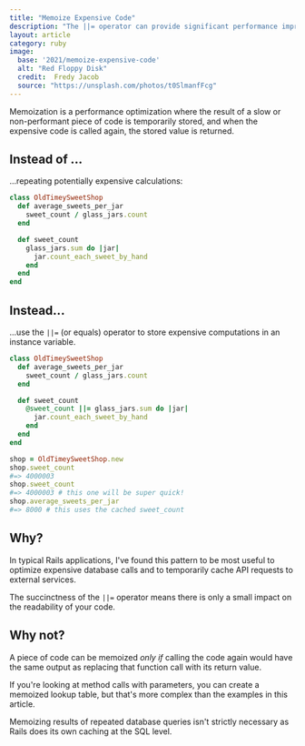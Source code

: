 ```yaml
---
title: "Memoize Expensive Code"
description: "The ||= operator can provide significant performance improvements"
layout: article
category: ruby
image:
  base: '2021/memoize-expensive-code'
  alt: "Red Floppy Disk"
  credit:  Fredy Jacob
  source: "https://unsplash.com/photos/t0SlmanfFcg"
---
```


Memoization is a performance optimization where the result of a slow or non-performant piece of code is temporarily stored, and when the expensive code is called again, the stored value is returned.

## Instead of ...

...repeating potentially expensive calculations:

```ruby
class OldTimeySweetShop
  def average_sweets_per_jar
    sweet_count / glass_jars.count
  end

  def sweet_count
    glass_jars.sum do |jar|
      jar.count_each_sweet_by_hand
    end
  end
end
```


## Instead...

...use the `||=` (or equals) operator to store expensive computations in an instance variable.


```ruby
class OldTimeySweetShop
  def average_sweets_per_jar
    sweet_count / glass_jars.count
  end

  def sweet_count
    @sweet_count ||= glass_jars.sum do |jar|
      jar.count_each_sweet_by_hand
    end
  end
end

shop = OldTimeySweetShop.new
shop.sweet_count
#=> 4000003
shop.sweet_count
#=> 4000003 # this one will be super quick!
shop.average_sweets_per_jar
#=> 8000 # this uses the cached sweet_count
```


## Why?

In typical Rails applications, I've found this pattern to be most useful to optimize expensive database calls and to temporarily cache API requests to external services.

The succinctness of the `||=` operator means there is only a small impact on the readability of your code.


## Why not?

A piece of code can be memoized _only if_ calling the code again would have the same output as replacing that function call with its return value.

If you're looking at method calls with parameters, you can create a memoized lookup table, but that's more complex than the examples in this article.

Memoizing results of repeated database queries isn't strictly necessary as Rails does its own caching at the SQL level.
